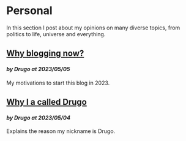 # Personal

In this section I post about my opinions on many diverse topics, from politics
to life, universe and everything.

## [Why blogging now?](/articles/personal/why_blog)
#### *by Drugo at 2023/05/05*
My motivations to start this blog in 2023.

## [Why I a called Drugo](/articles/personal/about_my_nickname)
#### *by Drugo at 2023/05/04*

Explains the reason my nickname is Drugo.
